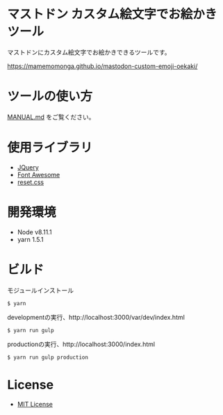 # マストドン カスタム絵文字でお絵かきツール

マストドンにカスタム絵文字でお絵かきできるツールです。

https://mamemomonga.github.io/mastodon-custom-emoji-oekaki/

# ツールの使い方

[MANUAL.md](./MANUAL.md) をご覧ください。

# 使用ライブラリ

* [JQuery](https://jquery.com/)
* [Font Awesome](http://fontawesome.io/)
* [reset.css](http://meyerweb.com/eric/tools/css/reset/ )

# 開発環境

* Node v8.11.1
* yarn 1.5.1

# ビルド

モジュールインストール

	$ yarn

developmentの実行、http://localhost:3000/var/dev/index.html

	$ yarn run gulp

productionの実行、http://localhost:3000/index.html

	$ yarn run gulp production

# License

* [MIT License](./LICENSE)
